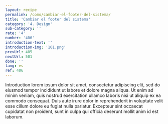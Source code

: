 ```yaml
---
layout: recipe
permalink: /como/cambiar-el-footer-del-sistema/
title: 'Cambiar el footer del sistema'
category: '4. Design'
sub-category: ''
rate: '4'
number: '406'
introduction-text: ''
introduction-img: '101.png'
prevUrl: 405
nextUrl: 501
done: ''
lang: es
ref: 406
---
```


Introduction lorem ipsum dolor sit amet, consectetur adipiscing elit, sed do eiusmod tempor incididunt ut labore et dolore magna aliqua. Ut enim ad minim veniam, quis nostrud exercitation ullamco laboris nisi ut aliquip ex ea commodo consequat. Duis aute irure dolor in reprehenderit in voluptate velit esse cillum dolore eu fugiat nulla pariatur. Excepteur sint occaecat cupidatat non proident, sunt in culpa qui officia deserunt mollit anim id est laborum.

